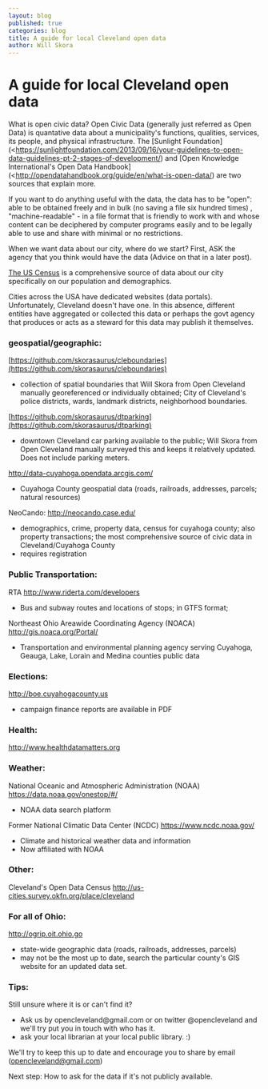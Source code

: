 ```yaml
---
layout: blog
published: true
categories: blog
title: A guide for local Cleveland open data
author: Will Skora
---
```


# A guide for local Cleveland open data

What is open civic data? Open Civic Data (generally just referred as Open Data) is quantative data about a municipality's functions, qualities, services, its people, and physical infrastructure. The [Sunlight Foundation](<https://sunlightfoundation.com/2013/09/16/your-guidelines-to-open-data-guidelines-pt-2-stages-of-development/) and [Open Knowledge International's Open Data Handbook](<http://opendatahandbook.org/guide/en/what-is-open-data/) are two sources that explain more. 


If you want to do anything useful with the data, the data has to be "open": able to be obtained freely and in bulk (no saving a file six hundred times) , "machine-readable" - in a file format that is friendly to work with and whose content can be deciphered by computer programs easily and to be legally able to use and share with minimal or no restrictions. 


When we want data about our city, where do we start? First, ASK the agency that you think would have the data (Advice on that in a later post). 


[The US Census](https://www.census.gov/data.html) is a comprehensive source of data about our city specifically on our population and demographics. 


Cities across the USA have dedicated websites (data portals). Unfortunately, Cleveland doesn't have one. In this absence, different entities have aggregated or collected this data or perhaps the govt agency that produces or acts as a steward for this data may publish it themselves. 


<h3>geospatial/geographic:</h3>

[https://github.com/skorasaurus/cleboundaries](https://github.com/skorasaurus/cleboundaries) 
*  collection of spatial boundaries that Will Skora from Open Cleveland manually georeferenced or individually obtained; 
City of Cleveland's police districts, wards, landmark districts, neighborhood boundaries. 

[https://github.com/skorasaurus/dtparking](https://github.com/skorasaurus/dtparking)
* downtown Cleveland car parking available to the public; Will Skora from Open Cleveland manually surveyed this and keeps it relatively updated. Does not include parking meters. 

<http://data-cuyahoga.opendata.arcgis.com/>
* Cuyahoga County geospatial data (roads, railroads, addresses, parcels; natural resources)

NeoCando:
<http://neocando.case.edu/>
* demographics, crime, property data, census for cuyahoga county; also property transactions; the most comprehensive source of civic data in Cleveland/Cuyahoga County
* requires registration


<h3>Public Transportation:</h3>

RTA
<http://www.riderta.com/developers>
* Bus and subway routes and locations of stops; in GTFS format;

Northeast Ohio Areawide Coordinating Agency (NOACA)
<http://gis.noaca.org/Portal/>
* Transportation and environmental planning agency serving Cuyahoga, Geauga, Lake, Lorain and Medina counties public data


<h3>Elections:</h3>

<http://boe.cuyahogacounty.us>
* campaign finance reports are available in PDF


<h3>Health:</h3>

<http://www.healthdatamatters.org>


<h3>Weather:</h3>

National Oceanic and Atmospheric Administration (NOAA)
<https://data.noaa.gov/onestop/#/>
* NOAA data search platform

Former National Climatic Data Center (NCDC)
<https://www.ncdc.noaa.gov/>
* Climate and historical weather data and information
* Now affiliated with NOAA


<h3>Other:</h3> 

Cleveland's Open Data Census
<http://us-cities.survey.okfn.org/place/cleveland>


<h3>For all of Ohio:</h3>

<http://ogrip.oit.ohio.go>
* state-wide geographic data (roads, railroads, addresses, parcels)
* may not be the most up to date, search the particular county's GIS website for an updated data set. 


<h3>Tips:</h3>

Still unsure where it is or can't find it? 
<ul>
<li>Ask us by opencleveland@gmail.com or on twitter @opencleveland and we'll try put you in touch with who has it.</li>
<li> ask your local librarian at your local public library. :)  </li>

</ul>

We'll try to keep this up to date and encourage you to share by email (opencleveland@gmail.com) 


Next step: How to ask for the data if it's not publicly available.
